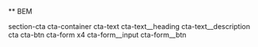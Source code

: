 ** BEM


section-cta
  cta-container
    cta-text
      cta-text__heading
      cta-text__description
    cta
      cta-btn
      cta-form
        x4 cta-form__input
        cta-form__btn




























